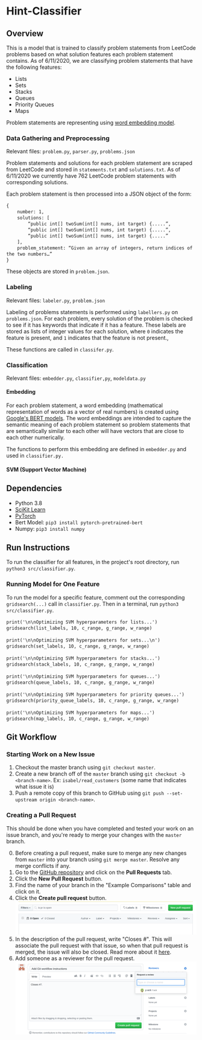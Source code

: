 # Hint-Classifier

## Overview 

This is a model that is trained to classify problem statements from LeetCode problems based on what solution features each problem statement contains.
As of 6/11/2020, we are classifying problem statements that have the following features:

* Lists
* Sets
* Stacks
* Queues
* Priority Queues
* Maps

Problem statements are representing using [word embedding model](https://towardsdatascience.com/nlp-extract-contextualized-word-embeddings-from-bert-keras-tf-67ef29f60a7b).

### Data Gathering and Preprocessing

Relevant files: `problem.py`, `parser.py`, `problems.json`

Problem statements and solutions for each problem statement are scraped from LeetCode and stored in `statements.txt` and `solutions.txt`.
As of 6/11/2020 we currently have 762 LeetCode problem statements with corresponding solutions.

Each problem statement is then processed into a JSON object of the form: 

```
{
	number: 1,
	solutions: [
		“public int[] twoSum(int[] nums, int target) {.....”,
		“public int[] twoSum(int[] nums, int target) {.....”,
		“public int[] twoSum(int[] nums, int target) {.....”
	],
	problem_statement: “Given an array of integers, return indices of the two numbers…”
}
```

These objects are stored in `problem.json`.


### Labeling

Relevant files: `labeler.py`, `problem.json`

Labeling of problems statements is performed using `labellers.py` on `problems.json`. 
For each problem, every solution of the problem is checked to see if it has keywords that indicate if it has a feature.
These labels are stored as lists of integer values for each solution, where `0` indicates the feature is present, and `1` indicates that the feature is not present.,

These functions are called in `classifer.py`. 


### Classification

Relevant files: `embedder.py`, `classifier,py`, `modeldata.py`

#### Embedding 

For each problem statement, a word embedding (mathematical representation of words as a vector of real numbers) is created using [Google's BERT models](https://towardsdatascience.com/nlp-extract-contextualized-word-embeddings-from-bert-keras-tf-67ef29f60a7b).
The word embeddings are intended to capture the semantic meaning of each problem statement so problem statements that are semantically similar to each other will have vectors that are close to each other numerically.

The functions to perform this embedding are defined in `embedder.py` and used in `classifier.py.`

#### SVM (Support Vector Machine)




## Dependencies

* Python 3.8
* [SciKit Learn](https://scikit-learn.org/stable/install.html)
* [PyTorch](https://pytorch.org/get-started/locally/)
* Bert Model: `pip3 install pytorch-pretrained-bert`
* Numpy: `pip3 install numpy`

## Run Instructions

To run the classifier for all features, in the project's root directory, run `python3 src/classifier.py`. 

### Running Model for One Feature

To run the model for a specific feature, comment out the corresponding `gridsearch(...)` call in `classifier.py`.
Then in a terminal, run `python3 src/classifier.py`.

```python3
print('\n\nOptimizing SVM hyperparameters for lists...')
gridsearch(list_labels, 10, c_range, g_range, w_range)

print('\n\nOptimizing SVM hyperparameters for sets...\n')
gridsearch(set_labels, 10, c_range, g_range, w_range)

print('\n\nOptimizing SVM hyperparameters for stacks...')
gridsearch(stack_labels, 10, c_range, g_range, w_range)

print('\n\nOptimizing SVM hyperparameters for queues...')
gridsearch(queue_labels, 10, c_range, g_range, w_range)

print('\n\nOptimizing SVM hyperparameters for priority queues...')
gridsearch(priority_queue_labels, 10, c_range, g_range, w_range)

print('\n\nOptimizing SVM hyperparameters for maps...')
gridsearch(map_labels, 10, c_range, g_range, w_range)
```

## Git Workflow

### Starting Work on a New Issue

1. Checkout the master branch using `git checkout master`.
2. Create a new branch off of the `master` branch using `git checkout -b <branch-name>`. Ex: `isabel/read_customers` (some name that indicates what issue it is)
3. Push a remote copy of this branch to GitHub using `git push --set-upstream origin <branch-name>`.


### Creating a Pull Request
This should be done when you have completed and tested your work on an issue branch, and you're ready to merge your changes with the `master` branch.

0. Before creating a pull request, make sure to merge any new changes from `master` into your branch using `git merge master`. Resolve any merge conflicts if any.
1. Go to the [GitHub repository](https://github.com/hollowsunsets/MovieStoreDatabase) and click on the **Pull Requests** tab.
2. Click the **New Pull Request** button.
3. Find the name of your branch in the "Example Comparisons" table and click on it.
4. Click the **Create pull request** button.
![Example of pull request UI 1](docs/pull-request-header.png)
5. In the description of the pull request, write "Closes #<Issue Number>". This will associate the pull request with that issue, so when that pull request is merged, the issue will also be closed. Read more about it [here](https://help.github.com/en/github/managing-your-work-on-github/linking-a-pull-request-to-an-issue).
6. Add someone as a reviewer for the pull request.
![Example of pull request UI 2](docs/pull-request-desc.png)
